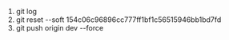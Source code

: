 1. git log
2. git reset --soft 154c06c96896cc777ff1bf1c56515946bb1bd7fd
3. git push origin dev --force